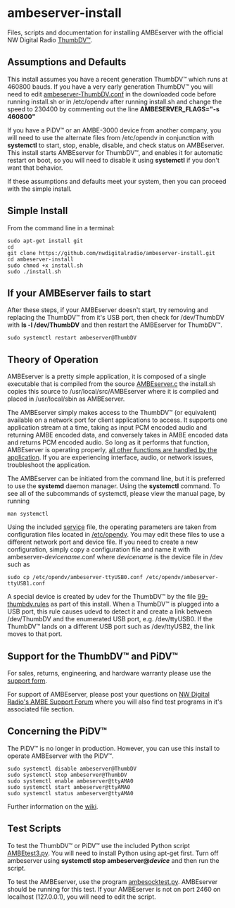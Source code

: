 # ambeserver-install

Files, scripts and documentation for installing AMBEserver with the official NW Digital Radio [ThumbDV™](https://nwdigitalradio.com/product/thumbdv ).

## Assumptions and Defaults

This install assumes you have a recent generation ThumbDV™ which runs at 460800 bauds.  If you have a very early generation ThumbDV™ you will need to edit [ambeserver-ThumbDV.conf](etc/opendv/ambeserver-ThumbDV.conf) in the downloaded code before running install.sh or in /etc/opendv after running install.sh and change the speed to 230400 by commenting out the line **AMBESERVER_FLAGS="-s 460800"**

If you have a PiDV™ or an AMBE-3000 device from another company, you will need to use the alternate files from /etc/opendv in conjunction with **systemctl** to start, stop, enable, disable, and check status on AMBEserver.  This install starts AMBEserver for ThumbDV™, and enables it for automatic restart on boot, so you will need to disable it using **systemctl** if you don't want that behavior.

If these assumptions and defaults meet your system, then you can proceed with the simple install.

## Simple Install

From the command line in a terminal:

```
sudo apt-get install git
cd
git clone https://github.com/nwdigitalradio/ambeserver-install.git
cd ambeserver-install
sudo chmod +x install.sh
sudo ./install.sh
```

## If your AMBEserver fails to start

After these steps, if your AMBEserver doesn't start, try removing and replacing the ThumbDV™ from it's USB port, then check for /dev/ThumbDV with **ls -l /dev/ThumbDV** and then restart the AMBEserver for ThumbDV™.

```
sudo systemctl restart ambeserver@ThumbDV 
```

## Theory of Operation

AMBEserver is a pretty simple application, it is composed of a single executable that is compiled from the source [AMBEserver.c](usr/local/src/AMBEserver/AMBEserver.c) the install.sh copies this source to /usr/local/src/AMBEserver where it is compiled and placed in /usr/local/sbin as AMBEserver.

The AMBEserver simply makes access to the ThumbDV™ (or equivalent) available on a network port for client applications to access.  It supports one application stream at a time, taking as input PCM encoded audio and returning AMBE encoded data, and conversely takes in AMBE encoded data and returns PCM encoded audio.  So long as it performs that function, AMBEserver is operating properly, <u>all other functions are handled by the application</u>. If you are experiencing interface, audio, or network issues, troubleshoot the application.

The AMBEserver can be initiated from the command line, but it is preferred to use the **systemd** daemon manager.  Using the **systemctl** command.  To see all of the subcommands of systemctl, please view the manual page, by running

```
man systemctl
```

Using the included [service](etc/systemd/system/ambeserver@.service ) file, the operating parameters are taken from configuration files located in [/etc/opendv](etc/opendv). You may edit these files to use a different network port and device file.  If you need to create a new configuration, simply copy a configuration file and name it with ambeserver-*devicename*.conf where *devicename* is the device file in /dev such as

```
sudo cp /etc/opendv/ambeserver-ttyUSB0.conf /etc/opendv/ambeserver-ttyUSB1.conf
```

A special device is created by udev for the ThumbDV™ by the file [99-thumbdv.rules](etc/udev/rules.d/99-thumbdv.rules) as part of this install.  When a ThumbDV™ is plugged into a USB port, this rule causes udevd to detect it and create a link between /dev/ThumbDV and the enumerated USB port, e.g. /dev/ttyUSB0.  If the ThumbDV™ lands on a different USB port such as /dev/ttyUSB2, the link moves to that port.

## Support for the ThumbDV™ and PiDV™

For sales, returns, engineering, and hardware warranty please use the [support form](https://nwdigitalradio.com/support/).

For support of AMBEserver, please post your questions on [NW Digital Radio's AMBE Support Forum](https://nw-digital-radio.groups.io/g/ambe) where you will also find test programs in it's associated file section.

## Concerning the PiDV™

The PiDV™ is no longer in production.  However, you can use this install to operate AMBEserver with the PiDV™.

```
sudo systemctl disable ambeserver@ThumbDV
sudo systemctl stop ambeserver@ThumbDV
sudo systemctl enable ambeserver@ttyAMA0
sudo systemctl start ambeserver@ttyAMA0
sudo systemctl status ambeserver@ttyAMA0
```

Further information on the [wiki](https://nw-digital-radio.groups.io/g/ambe/wiki/1418).

## Test Scripts

To test the ThumbDV™ or PiDV™ use the included Python script [AMBEtest3.py](AMBEtest3.py). You will need to install Python using apt-get first. Turn off ambeserver using **systemctl stop ambeserver@*device*** and then run the script.

To test the AMBEserver, use the program [ambesocktest.py](ambesocktest.py). AMBEserver should be running for this test.  If your AMBEserver is not on port 2460 on localhost (127.0.0.1), you will need to edit the script.

